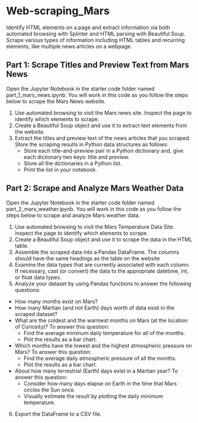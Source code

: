 # Web-scraping_Mars

Identify HTML elements on a page and extract information via both automated browsing with Splinter and HTML parsing with Beautiful Soup. Scrape various types of information including HTML tables and recurring elements, like multiple news articles on a webpage.

## Part 1: Scrape Titles and Preview Text from Mars News
Open the Jupyter Notebook in the starter code folder named part_1_mars_news.ipynb. You will work in this code as you follow the steps below to scrape the Mars News website.
1. Use automated browsing to visit the Mars news site. Inspect the page to identify which elements to scrape.
2. Create a Beautiful Soup object and use it to extract text elements from the website.
3. Extract the titles and preview text of the news articles that you scraped. Store the scraping results in Python data structures as follows:
    - Store each title-and-preview pair in a Python dictionary and, give each dictionary two keys: title and preview.
    - Store all the dictionaries in a Python list.
    - Print the list in your notebook.

## Part 2: Scrape and Analyze Mars Weather Data
Open the Jupyter Notebook in the starter code folder named part_2_mars_weather.ipynb. You will work in this code as you follow the steps below to scrape and analyze Mars weather data.
1. Use automated browsing to visit the Mars Temperature Data Site. Inspect the page to identify which elements to scrape.
2. Create a Beautiful Soup object and use it to scrape the data in the HTML table.
3. Assemble the scraped data into a Pandas DataFrame. The columns should have the same headings as the table on the website
4. Examine the data types that are currently associated with each column. If necessary, cast (or convert) the data to the appropriate datetime, int, or float data types.
5. Analyze your dataset by using Pandas functions to answer the following questions:
  - How many months exist on Mars?
  - How many Martian (and not Earth) days worth of data exist in the scraped dataset?
  - What are the coldest and the warmest months on Mars (at the location of Curiosity)? To answer this question:
    - Find the average minimum daily temperature for all of the months.
    - Plot the results as a bar chart.
  - Which months have the lowest and the highest atmospheric pressure on Mars? To answer this question:
    - Find the average daily atmospheric pressure of all the months.
    - Plot the results as a bar chart.
  - About how many terrestrial (Earth) days exist in a Martian year? To answer this question:
    - Consider how many days elapse on Earth in the time that Mars circles the Sun once.
    - Visually estimate the result by plotting the daily minimum temperature.
6. Export the DataFrame to a CSV file.
